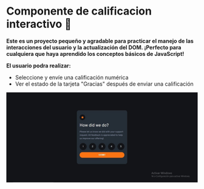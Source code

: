 # Componente de calificacion interactivo 📱

**Este es un proyecto pequeño y agradable para practicar el manejo de las interacciones del usuario y la actualización del DOM. ¡Perfecto para cualquiera que haya aprendido los conceptos básicos de JavaScript!**

**El usuario podra realizar:**
- Seleccione y envíe una calificación numérica
- Ver el estado de la tarjeta "Gracias" después de enviar una calificación

![](./images/ComponenteCalificativo.jpg)

